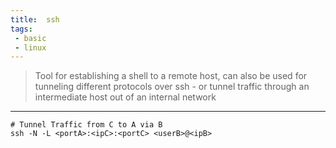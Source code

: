 ```yaml
---
title:  ssh
tags:
 - basic
 - linux
---
```

> Tool for establishing a shell to a remote host, can also be used for tunneling different protocols over ssh - or tunnel traffic through an intermediate host out of an internal network

<hr>

```
# Tunnel Traffic from C to A via B
ssh -N -L <portA>:<ipC>:<portC> <userB>@<ipB>
```